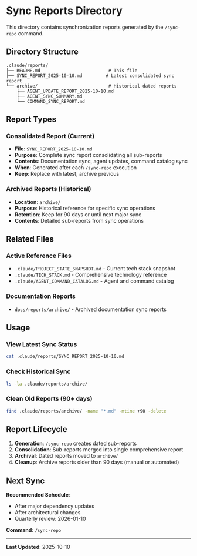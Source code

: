 # Sync Reports Directory

This directory contains synchronization reports generated by the `/sync-repo` command.

## Directory Structure

```
.claude/reports/
├── README.md                          # This file
├── SYNC_REPORT_2025-10-10.md         # Latest consolidated sync report
└── archive/                           # Historical dated reports
    ├── AGENT_UPDATE_REPORT_2025-10-10.md
    ├── AGENT_SYNC_SUMMARY.md
    └── COMMAND_SYNC_REPORT.md
```

## Report Types

### Consolidated Report (Current)

- **File**: `SYNC_REPORT_2025-10-10.md`
- **Purpose**: Complete sync report consolidating all sub-reports
- **Contents**: Documentation sync, agent updates, command catalog sync
- **When**: Generated after each `/sync-repo` execution
- **Keep**: Replace with latest, archive previous

### Archived Reports (Historical)

- **Location**: `archive/`
- **Purpose**: Historical reference for specific sync operations
- **Retention**: Keep for 90 days or until next major sync
- **Contents**: Detailed sub-reports from sync operations

## Related Files

### Active Reference Files

- `.claude/PROJECT_STATE_SNAPSHOT.md` - Current tech stack snapshot
- `.claude/TECH_STACK.md` - Comprehensive technology reference
- `.claude/AGENT_COMMAND_CATALOG.md` - Agent and command catalog

### Documentation Reports

- `docs/reports/archive/` - Archived documentation sync reports

## Usage

### View Latest Sync Status

```bash
cat .claude/reports/SYNC_REPORT_2025-10-10.md
```

### Check Historical Sync

```bash
ls -la .claude/reports/archive/
```

### Clean Old Reports (90+ days)

```bash
find .claude/reports/archive/ -name "*.md" -mtime +90 -delete
```

## Report Lifecycle

1. **Generation**: `/sync-repo` creates dated sub-reports
2. **Consolidation**: Sub-reports merged into single comprehensive report
3. **Archival**: Dated reports moved to `archive/`
4. **Cleanup**: Archive reports older than 90 days (manual or automated)

## Next Sync

**Recommended Schedule**:

- After major dependency updates
- After architectural changes
- Quarterly review: 2026-01-10

**Command**: `/sync-repo`

---

**Last Updated**: 2025-10-10
